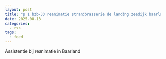 ```yaml
---
layout: post
title: "p 1 bzb-03 reanimatie strandbrasserie de landing zeedijk baarland 194739"
date: 2025-08-13
categories: 
  - rss
tags: 
  - feed
---
```


Assistentie bij reanimatie in Baarland
